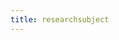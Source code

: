 ```yaml
---
title: researchsubject
---
```



<div id="test">
<script type="text/javascript" src="../../../javascripts/renderjson.js"></script>
<script>
renderjson.set_show_to_level(1);
var example = {
    "$id": "https://example.org/cda-data-model/ResearchSubject#",
    "$schema": "http://json-schema.org/draft-07/schema#",
    "description": "A research subject is the entity of interest in a specific research study or project, typically a human being or an animal, but can also be a device, group of humans or animals, or a tissue sample. Human research subjects are usually not traceable to a particular person to protect the subject\u2019s privacy.  This entity plays the role of the case_id in existing data.",
    "definitions": {},
    "additionalProperties": true,
    "properties": {
        "describedBy": {
            "description": "The JSON Schema used for this object.",
            "type": "string"
        },
        "id": {
            "description": "The 'logical' identifier of the entity in the system of record, e.g. a UUID.  This 'id' is unique within a given system. The identified entity may have a different 'id' in a different system. For CDA, this is case_id.",
            "type": "string"
        },
        "identifier": {
            "description": "A 'business' identifier for the entity, typically as provided by an external system or authority, that persists across implementing systems  (i.e. a  'logical' identifier). Uses a specialized, complex 'Identifier' data type to capture information about the source of the business identifier - or a URI expressed as a string to an existing entity. ",
            "items": {
                "oneOf" : [
                     {"$ref": "https://example.org/cda-data-model/definitions/Identifier"},
                     {"type": "string"}
                 ]
            },
            "type": "array"
         },
        "associated_project": {
            "description": "A reference to the Project(s) of which this ResearchSubject is a member. The associated_project may be embedded using the $ref definition or may be a reference to the id for the Project - or a URI expressed as a string to an existing entity.",
            "oneOf" : [
                {"$ref": "https://example.org/cda-data-model/Project.json"},
                {"type": "string"}
            ]
        },
        "primary_disease_site": {
            "$ref": "https://example.org/cda-data-model/definitions/CodeableConcept",
            "description": "The text term used to describe the primary site of disease (that qualifies the ResearchSubject for this Project), as categorized by the World Health Organization's (WHO) International Classification of Diseases for Oncology (ICD-O). This categorization groups cases into general categories."
         },
        "primary_disease_type": {
            "$ref": "https://example.org/cda-data-model/definitions/CodeableConcept",
            "description": "The text term used to describe the type of malignant disease (that qualifies the ResearchSubject for this Project), as categorized by the World Health Organization's (WHO) International Classification of Diseases for Oncology (ICD-O). "
        },
        "diagnosis": {
            "description": "",
            "items": {
                "$ref": "https://example.org/cda-data-model/Diagnosis"
            },
            "type": "array"
        },
        "file": {
            "description": "",
            "items": {
                "$ref": "https://example.org/cda-data-model/File"
            },
            "type": "array"
        },
        "harmonized_disease_type": {
            "description": "Harmonized disease type based on CCDH model; for MVP, the ETL process will consult the table of harmonized disease_types provided by CCDH to set this value. GDC disease_type.  This may be removed from the model in future and replaced with an API call that determines this value based submitting the CodeableConcept to a vocabulary service which will return the canonical value to be used for search.  In future, CCDH will provide a vocabulary service, allowing us to request the canonical disease name for searching based on the CodeableConcept for disease_type submitted by the DCs.  This field will not appear in data submitted by the DCs.",
            "type": "string"
        },
        "specimen":{
            "description": "",
            "items": {
                "$ref": "https://example.org/cda-data-model/Specimen"
            },
            "type": "array"
        }
    },
    "required": [
        "id",
        "describedBy",
        "associated_project"
    ],
    "title": "ResearchSubject",
    "type": "object"
};
    document.getElementById("test").appendChild(renderjson(example));
</script>
